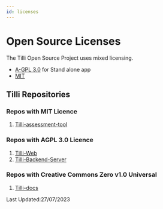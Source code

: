 ```yaml
---
id: licenses
---
```


# Open Source Licenses

The Tilli Open Source Project uses mixed licensing.

- [A-GPL 3.0](<https://tldrlegal.com/license/gnu-lesser-general-public-license-v3-(lgpl-3)>) for Stand alone app
- [MIT](https://www.tldrlegal.com/license/mit-license)

## Tilli Repositories

### Repos with MIT Licence

1. [Tilli-assessment-tool](https://github.com/tillioss/tilli-assessment-tool)

### Repos with AGPL 3.0 Licence

1. [Tilli-Web](https://github.com/tillioss/tilli-web-app)
2. [Tilli-Backend-Server](https://github.com/tillioss/tilli-backend-server)

### Repos with Creative Commons Zero v1.0 Universal

1. [Tilli-docs](https://github.com/tillioss/tilli-docs/)

Last Updated:27/07/2023
